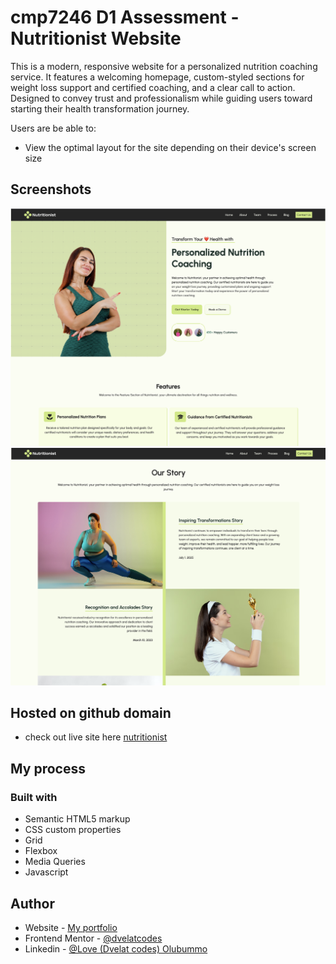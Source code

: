 # cmp7246 D1 Assessment - Nutritionist Website

This is a modern, responsive website for a personalized nutrition coaching service. It features a welcoming homepage, custom-styled sections for weight loss support and certified coaching, and a clear call to action. Designed to convey trust and professionalism while guiding users toward starting their health transformation journey.

Users are be able to:

- View the optimal layout for the site depending on their device's screen size

## Screenshots

![alt text](<Screenshot 2025-07-07 at 09.42.11.png>)
![alt text](<Screenshot 2025-07-07 at 09.40.51.png>)


## Hosted on github domain

- check out live site here [nutritionist](https://dvelatcodes.github.io/nutritionist/)

## My process

### Built with

- Semantic HTML5 markup
- CSS custom properties
- Grid
- Flexbox
- Media Queries
- Javascript

## Author

- Website - [My portfolio](https://dvelat-portfolio.vercel.app/)
- Frontend Mentor - [@dvelatcodes](https://www.frontendmentor.io/profile/dvelatcodes)
- Linkedin - [@Love (Dvelat codes) Olubummo](https://www.linkedin.com/in/love-olubummo-dvelat/)